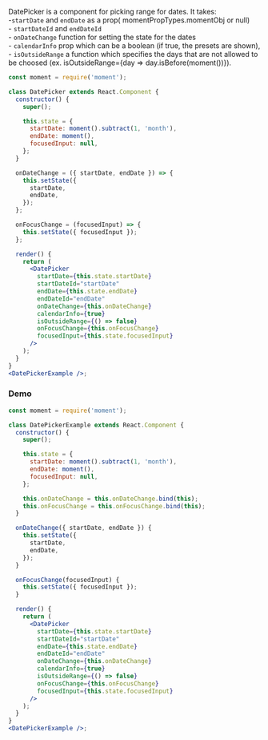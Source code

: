 DatePicker is a component for picking range for dates. It takes:
<br>-`startDate` and `endDate` as a prop( momentPropTypes.momentObj or null)
<br>- `startDateId` and `endDateId`
<br>- `onDateChange` function for setting the state for the dates
<br>- `calendarInfo` prop which can be a boolean (if true, the presets are shown),
<br>- `isOutsideRange` a function which specifies the days that are not allowed to be choosed (ex. isOutsideRange={day => day.isBefore(moment())}).

```jsx static
const moment = require('moment');

class DatePicker extends React.Component {
  constructor() {
    super();

    this.state = {
      startDate: moment().subtract(1, 'month'),
      endDate: moment(),
      focusedInput: null,
    };
  }

  onDateChange = ({ startDate, endDate }) => {
    this.setState({
      startDate,
      endDate,
    });
  };

  onFocusChange = (focusedInput) => {
    this.setState({ focusedInput });
  };

  render() {
    return (
      <DatePicker
        startDate={this.state.startDate}
        startDateId="startDate"
        endDate={this.state.endDate}
        endDateId="endDate"
        onDateChange={this.onDateChange}
        calendarInfo={true}
        isOutsideRange={() => false}
        onFocusChange={this.onFocusChange}
        focusedInput={this.state.focusedInput}
      />
    );
  }
}
<DatePickerExample />;
```

### Demo

```jsx
const moment = require('moment');

class DatePickerExample extends React.Component {
  constructor() {
    super();

    this.state = {
      startDate: moment().subtract(1, 'month'),
      endDate: moment(),
      focusedInput: null,
    };

    this.onDateChange = this.onDateChange.bind(this);
    this.onFocusChange = this.onFocusChange.bind(this);
  }

  onDateChange({ startDate, endDate }) {
    this.setState({
      startDate,
      endDate,
    });
  }

  onFocusChange(focusedInput) {
    this.setState({ focusedInput });
  }

  render() {
    return (
      <DatePicker
        startDate={this.state.startDate}
        startDateId="startDate"
        endDate={this.state.endDate}
        endDateId="endDate"
        onDateChange={this.onDateChange}
        calendarInfo={true}
        isOutsideRange={() => false}
        onFocusChange={this.onFocusChange}
        focusedInput={this.state.focusedInput}
      />
    );
  }
}
<DatePickerExample />;
```
